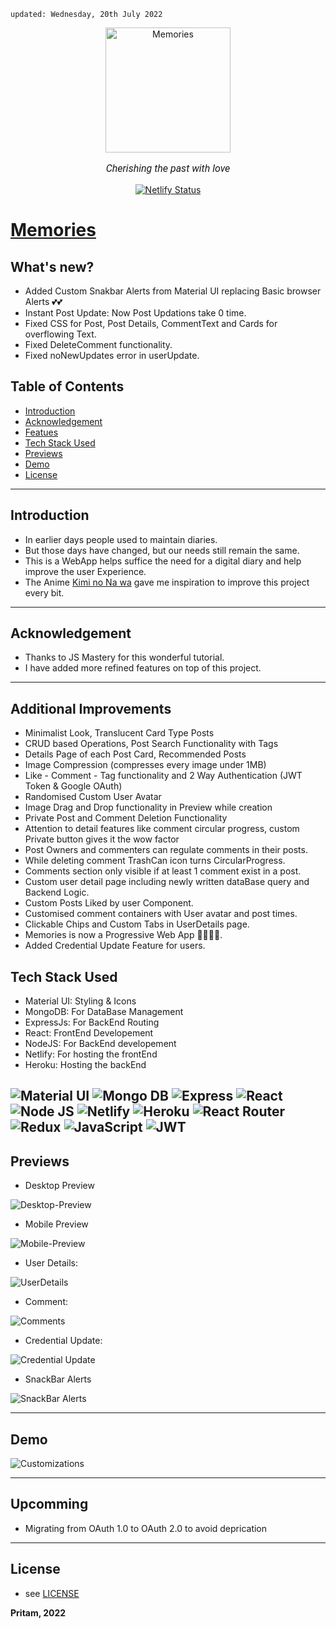     updated: Wednesday, 20th July 2022

<div align=center>
    <a href="https://memories-pritam.netlify.app/">
        <img width=200 src="assets/icon.png" alt="Memories">
    </a>
    <p style="font-family: roboto, calibri; font-size:12pt; font-style:italic"> Cherishing the past with love </p>
    <a href="https://app.netlify.com/sites/memories-pritam/deploys">
    <img src="https://api.netlify.com/api/v1/badges/db24b02d-0b1f-4b4a-a07c-fe3b8318abe7/deploy-status" alt="Netlify Status">
    </a>
</div>

# [Memories](https://memories-pritam.netlify.app)

## What's new?

- Added Custom Snakbar Alerts from Material UI replacing Basic browser Alerts 💕💕
- Instant Post Update: Now Post Updations take 0 time.
- Fixed CSS for Post, Post Details, CommentText and Cards for overflowing Text.
- Fixed DeleteComment functionality.
- Fixed noNewUpdates error in userUpdate.

## Table of Contents

- [Introduction](#introduction)
- [Acknowledgement](#acknowledgement)
- [Featues](#features)
- [Tech Stack Used](#tech-stack-used)
- [Previews](#previews)
- [Demo](#demo)
- [License](#license)

---

## Introduction

- In earlier days people used to maintain diaries.
- But those days have changed, but our needs still remain the same.
- This is a WebApp helps suffice the need for a digital diary and help improve the user Experience.
- The Anime [Kimi no Na wa](https://en.wikipedia.org/wiki/Your_Name) gave me inspiration to improve this project every bit.

---

## Acknowledgement

- Thanks to JS Mastery for this wonderful tutorial.
- I have added more refined features on top of this project.

---

## Additional Improvements

- Minimalist Look, Translucent Card Type Posts
- CRUD based Operations, Post Search Functionality with Tags
- Details Page of each Post Card, Recommended Posts
- Image Compression (compresses every image under 1MB)
- Like - Comment - Tag functionality and 2 Way Authentication (JWT Token & Google OAuth)
- Randomised Custom User Avatar
- Image Drag and Drop functionality in Preview while creation
- Private Post and Comment Deletion Functionality
- Attention to detail features like comment circular progress, custom Private button gives it the wow factor
- Post Owners and commenters can regulate comments in their posts.
- While deleting comment TrashCan icon turns CircularProgress.
- Comments section only visible if at least 1 comment exist in a post.
- Custom user detail page including newly written dataBase query and Backend Logic.
- Custom Posts Liked by user Component.
- Customised comment containers with User avatar and post times.
- Clickable Chips and Custom Tabs in UserDetails page.
- Memories is now a Progressive Web App 🎉🎉🎊🎊.
- Added Credential Update Feature for users.

## Tech Stack Used

- Material UI: Styling & Icons
- MongoDB: For DataBase Management
- ExpressJs: For BackEnd Routing
- React: FrontEnd Developement
- NodeJS: For BackEnd developement
- Netlify: For hosting the frontEnd
- Heroku: Hosting the backEnd

![Material UI](https://img.shields.io/badge/Material--UI-0081CB?style=for-the-badge&logo=material-ui&logoColor=white) ![Mongo DB](https://img.shields.io/badge/MongoDB-4EA94B?style=for-the-badge&logo=mongodb&logoColor=white) ![Express](https://img.shields.io/badge/Express.js-404D59?style=for-the-badge) ![React](https://img.shields.io/badge/react-%2320232a.svg?style=for-the-badge&logo=react&logoColor=%2361DAFB)
![Node JS](https://img.shields.io/badge/Node.js-43853D?style=for-the-badge&logo=node.js&logoColor=white) ![Netlify](https://img.shields.io/badge/netlify-%23000000.svg?style=for-the-badge&logo=netlify&logoColor=#00C7B7) ![Heroku](https://img.shields.io/badge/Heroku-430098?style=for-the-badge&logo=heroku&logoColor=white) ![React Router](https://img.shields.io/badge/React_Router-CA4245?style=for-the-badge&logo=react-router&logoColor=white)
![Redux](https://img.shields.io/badge/Redux-593D88?style=for-the-badge&logo=redux&logoColor=white) ![JavaScript](https://img.shields.io/badge/javascript-%23323330.svg?style=for-the-badge&logo=javascript&logoColor=%23F7DF1E)
![JWT](https://img.shields.io/badge/json%20web%20tokens-323330?style=for-the-badge&logo=json-web-tokens&logoColor=pink)
---

## Previews

- Desktop Preview

![Desktop-Preview](assets/desktop-preview.png)

- Mobile Preview

![Mobile-Preview](assets/mobile-preview.png)

- User Details:

![UserDetails](assets/userDetails.png)

- Comment:

![Comments](assets/comment.png)

- Credential Update:

![Credential Update](assets/userUpdate.webp)

- SnackBar Alerts

![SnackBar Alerts](assets/snackBar.png)

---

## Demo

![Customizations](assets/demo.gif)

---

## Upcomming

- Migrating from OAuth 1.0 to OAuth 2.0 to avoid deprication

---

## License

- see [LICENSE]

**Pritam, 2022**

[license]: https://github.com/warmachine028/memories/blob/main/LICENSE
